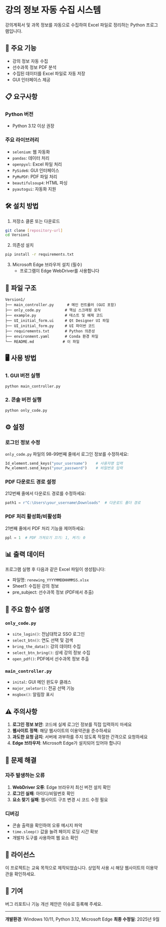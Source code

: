 # 강의 정보 자동 수집 시스템

강의계획서 및 과목 정보를 자동으로 수집하여 Excel 파일로 정리하는 Python 프로그램입니다.

## 🚀 주요 기능

- 강의 정보 자동 수집
- 선수과목 정보 PDF 분석
- 수집된 데이터를 Excel 파일로 자동 저장
- GUI 인터페이스 제공

## 📋 요구사항

### Python 버전
- Python 3.12 이상 권장

### 주요 라이브러리
- `selenium`: 웹 자동화
- `pandas`: 데이터 처리
- `openpyxl`: Excel 파일 처리
- `PySide6`: GUI 인터페이스
- `PyMuPDF`: PDF 파일 처리
- `beautifulsoup4`: HTML 파싱
- `pyautogui`: 자동화 지원

## 🛠️ 설치 방법

1. 저장소 클론 또는 다운로드
```bash
git clone [repository-url]
cd Version1
```

2. 의존성 설치
```bash
pip install -r requirements.txt
```

3. Microsoft Edge 브라우저 설치 (필수)
   - 프로그램이 Edge WebDriver를 사용합니다

## 📁 파일 구조

```
Version1/
├── main_controller.py      # 메인 컨트롤러 (GUI 포함)
├── only_code.py           # 핵심 스크래핑 로직
├── example.py             # 테스트 및 예제 코드
├── UI_initial_form.ui     # Qt Designer UI 파일
├── UI_initial_form.py     # UI 파이썬 코드
├── requirements.txt       # Python 의존성
├── environment.yaml       # Conda 환경 파일
└── README.md             # 이 파일
```

## 🖥️ 사용 방법

### 1. GUI 버전 실행
```bash
python main_controller.py
```

### 2. 콘솔 버전 실행
```bash
python only_code.py
```

## ⚙️ 설정

### 로그인 정보 수정
`only_code.py` 파일의 98-99번째 줄에서 로그인 정보를 수정하세요:
```python
Id_element.send_keys("your_username")    # 사용자명 입력
Pw_element.send_keys("your_password")    # 비밀번호 입력
```

### PDF 다운로드 경로 설정
212번째 줄에서 다운로드 경로를 수정하세요:
```python
path1 = r"C:\Users\your_username\Downloads"  # 다운로드 폴더 경로
```

### PDF 처리 활성화/비활성화
21번째 줄에서 PDF 처리 기능을 제어하세요:
```python
ppl = 1  # PDF 가져오기 끄기: 1, 켜기: 0
```

## 📊 출력 데이터

프로그램 실행 후 다음과 같은 Excel 파일이 생성됩니다:
- 파일명: `renewing_YYYYMMDDHHMMSS.xlsx`
- Sheet1: 수집된 강의 정보
- pre_subject: 선수과목 정보 (PDF에서 추출)

## 🔧 주요 함수 설명

### `only_code.py`
- `site_login()`: 전남대학교 SSO 로그인
- `select_btn()`: 연도 선택 및 검색
- `bring_the_data()`: 강의 데이터 수집
- `select_btn_bring()`: 상세 강의 정보 수집
- `open_pdf()`: PDF에서 선수과목 정보 추출

### `main_controller.py`
- `inital`: GUI 메인 윈도우 클래스
- `major_seletor()`: 전공 선택 기능
- `msgbox()`: 알림창 표시

## ⚠️ 주의사항

1. **로그인 정보 보안**: 코드에 실제 로그인 정보를 직접 입력하지 마세요
2. **웹사이트 정책**: 해당 웹사이트의 이용약관을 준수하세요
3. **과도한 요청 금지**: 서버에 과부하를 주지 않도록 적절한 간격으로 요청하세요
4. **Edge 브라우저**: Microsoft Edge가 설치되어 있어야 합니다

## 🐛 문제 해결

### 자주 발생하는 오류
1. **WebDriver 오류**: Edge 브라우저 최신 버전 설치 확인
2. **로그인 실패**: 아이디/비밀번호 확인
3. **요소 찾기 실패**: 웹사이트 구조 변경 시 코드 수정 필요

### 디버깅
- 콘솔 출력을 확인하여 오류 메시지 파악
- `time.sleep()` 값을 늘려 페이지 로딩 시간 확보
- 개발자 도구를 사용하여 웹 요소 확인

## 📄 라이선스

이 프로젝트는 교육 목적으로 제작되었습니다. 상업적 사용 시 해당 웹사이트의 이용약관을 확인하세요.

## 🤝 기여

버그 리포트나 기능 개선 제안은 이슈로 등록해 주세요.

---

**개발환경**: Windows 10/11, Python 3.12, Microsoft Edge
**최종 수정일**: 2025년 9월